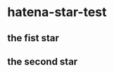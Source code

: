 # hatena-star-test
<script src="https://s.hatena.ne.jp/js/HatenaStar.js"></script>
<script>
  Hatena.Star.EntryLoader.headerTagAndClassName = ['h2','']
</script>
## the fist star

## the second star
